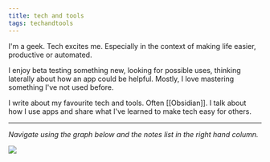 ```yaml
---
title: tech and tools
tags: techandtools
---
```


I'm a geek. Tech excites me. Especially in the context of making life easier, productive or automated.

I enjoy beta testing something new, looking for possible uses, thinking laterally about how an app could be helpful. Mostly, I love mastering something I've not used before.

I write about my favourite tech and tools. Often [[Obsidian]]. I talk about how I use apps and share what I've learned to make tech easy for others.

---

*Navigate using the graph below and the notes list in the right hand column.*

![](https://source.unsplash.com/vjMgqUkS8q8/1900x1200)